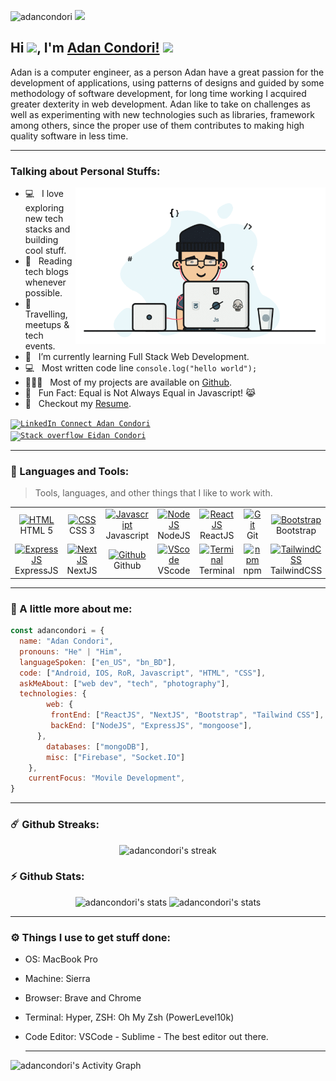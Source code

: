 <p align="left"><img src="https://komarev.com/ghpvc/?username=adancondori&label=Profile%20views&color=0e75b6&style=flat" alt="adancondori" /> <img src="https://media.giphy.com/media/mGcNjsfWAjY5AEZNw6/giphy.gif" width="50"> </p>

## Hi <img src="https://media.giphy.com/media/hvRJCLFzcasrR4ia7z/giphy.gif" width="22px">, I'm [Adan Condori!](https://github.com/adancondori/) <img src="https://media.giphy.com/media/WUlplcMpOCEmTGBtBW/giphy.gif" width="35">


Adan is a computer engineer, as a person Adan have a great passion for the development of applications, using patterns of designs and guided by some methodology of software development, for long time working I acquired greater dexterity in web development. Adan like to take on challenges as well as experimenting with new technologies such as libraries, framework among others, since the proper use of them contributes to making high quality software in less time.

---

### Talking about Personal Stuffs:

<img align="right" height="250" width="400" alt="Eidan Condori" src="img/developer.gif" />

- 💻 &nbsp; I love exploring new tech stacks and building cool stuff.
- 📰 &nbsp; Reading tech blogs whenever possible.
- 🍕 &nbsp; Travelling, meetups & tech events.
- 🚀 &nbsp; I’m currently learning Full Stack Web Development.
- :computer: &nbsp; Most written code line `console.log("hello world");`
- 👨🏻‍💻 &nbsp; Most of my projects are available on [Github](https://adancondori.github.io/).
- 👾 &nbsp; Fun Fact: Equal is Not Always Equal in Javascript! 😹
- 📝 &nbsp; Checkout my [Resume](https://adancondori.github.io/).

<p>

<code><a href="https://www.linkedin.com/in/adancondori/" rel="nofollow"><img src="https://camo.githubusercontent.com/30b1a9002c659b7b7be7d364099a12ca06d7bd1b/68747470733a2f2f696d672e736869656c64732e696f2f62616467652f2532302d436f6e6e6563742d626c61636b3f636f6c6f723d313431373141266c6162656c436f6c6f723d323132313231266c6f676f3d6c696e6b6564696e266c6f676f436f6c6f723d666666666666" alt="LinkedIn Connect Adan Condori" data-canonical-src="https://img.shields.io/badge/%20-Connect-black?color=14171A&amp;labelColor=212121&amp;logo=linkedin&amp;logoColor=ffffff" style="max-width:100%;"></a>
</code>
<code><a href="https://stackoverflow.com/users/5873203/adan-condori-c"><img src="https://camo.githubusercontent.com/6c16966ca2fde7c772c57526ea15bbd09f3ba71c/68747470733a2f2f696d672e736869656c64732e696f2f62616467652f2d537461636b2532304f766572666c6f772d3232323232323f7374796c653d666c61742d737175617265266c6f676f3d737461636b2d6f766572666c6f77266c6f676f436f6c6f723d7768697465266c696e6b3d68747470733a2f2f737461636b6f766572666c6f772e636f6d2f75736572732f373933383437312f72696661742d683f7461623d70726f66696c65" alt="Stack overflow Eidan Condori"></a></code>
</p>

---

### :dart: Languages and Tools:

> Tools, languages, and other things that I like to work with.

<table>
  <tr>
    <td align="center" width="96">
      <a href="#">
        <img src="https://upload.wikimedia.org/wikipedia/commons/6/61/HTML5_logo_and_wordmark.svg" width="48" height="48" alt="HTML" />
      </a>
      <br>HTML 5
    </td>
    <td align="center" width="96">
      <a href="#">
        <img src="https://upload.wikimedia.org/wikipedia/commons/d/d5/CSS3_logo_and_wordmark.svg" width="48" height="48" alt="CSS" />
      </a>
      <br>CSS 3
    </td>
    <td align="center" width="96">
      <a href="#">
        <img src="https://upload.wikimedia.org/wikipedia/commons/9/99/Unofficial_JavaScript_logo_2.svg" width="48" height="48" alt="Javascript" />
      </a>
      <br>Javascript
    </td>
    <td align="center" width="96">
      <a href="#">
        <img src="https://upload.wikimedia.org/wikipedia/commons/d/d9/Node.js_logo.svg" width="48" height="48" alt="NodeJS" />
      </a>
      <br>NodeJS
    </td>
    <td align="center" width="96">
      <a href="#">
        <img src="https://www.vectorlogo.zone/logos/reactjs/reactjs-icon.svg" width="48" height="48" alt="ReactJS" />
      </a>
      <br>ReactJS
    </td>
    <td align="center" width="96">
      <a href="#">
        <img src="https://upload.wikimedia.org/wikipedia/commons/e/e0/Git-logo.svg" width="48" height="48" alt="Git" />
      </a>
      <br>Git
    </td>
    <td align="center" width="96">
      <a href="#" >
        <img src="https://upload.wikimedia.org/wikipedia/commons/b/b2/Bootstrap_logo.svg" width="48" height="48" alt="Bootstrap" />
      </a>
      <br>Bootstrap
    </td>
    <td align="center" width="96">
      <a href="#">
        <img src="https://www.vectorlogo.zone/logos/getpostman/getpostman-icon.svg" width="48" height="48" alt="Postman" />
      </a>
      <br>Postman
    </td>
    <td align="center" width="96">
      <a href="#">
        <img src="https://www.vectorlogo.zone/logos/mongodb/mongodb-icon.svg" width="48" height="48" alt="MongoDB" />
      </a>
      <br>MongoDB
    </td>
  </tr>
  <tr>
    <td align="center" width="96"> 
      <a href="#" >
        <img src="https://www.vectorlogo.zone/logos/expressjs/expressjs-icon.svg" width="48" height="48" alt="ExpressJS" />
      </a>
      <br>ExpressJS
    </td>
    <td align="center" width="96">
      <a href="#" >
        <img src="https://upload.wikimedia.org/wikipedia/commons/8/8e/Nextjs-logo.svg" width="48" height="48" alt="NextJS" />
      </a>
      <br>NextJS
    </td>
    <td align="center"  width="96">
      <a href="#">
        <img src="https://github.githubassets.com/images/modules/logos_page/Octocat.png" width="48" height="48" alt="Github" />
      </a>
      <br>Github
    </td>
    <td align="center"  width="96">
      <a href="#">
        <img src="https://upload.wikimedia.org/wikipedia/commons/9/9a/Visual_Studio_Code_1.35_icon.svg" width="48" height="48" alt="VScode" />
      </a>
      <br>VScode
    </td>
    <td align="center" width="96">
      <a href="#">
        <img src="https://cdn.worldvectorlogo.com/logos/terminal-1.svg" width="48" height="48" alt="Terminal" />
      </a>
      <br>Terminal
    </td>
    <td align="center"  width="96">
      <a href="#">
        <img src="https://upload.wikimedia.org/wikipedia/commons/d/db/Npm-logo.svg" width="48" height="48" alt="npm" />
      </a>
      <br>npm
    </td>
    <td align="center" width="96">
      <a href="#" >
        <img src="https://www.vectorlogo.zone/logos/tailwindcss/tailwindcss-icon.svg" width="48" height="48" alt="TailwindCSS" />
      </a>
      <br>TailwindCSS
    </td>
    <td align="center" width="96">
      <a href="#" >
        <img src="https://upload.wikimedia.org/wikipedia/commons/3/35/Tux.svg" width="48" height="48" alt="Linux" />
      </a>
      <br>Linux
    </td>
    <td align="center" width="96">
      <a href="#" >
        <img src="https://upload.wikimedia.org/wikipedia/commons/a/af/Adobe_Photoshop_CC_icon.svg" width="48" height="48" alt="Photoshop" />
      </a>
      <br>Photoshop
    </td>
  </tr>
</table>

---

### :boy: A little more about me:

```javascript
const adancondori = {
  name: "Adan Condori",
  pronouns: "He" | "Him",
  languageSpoken: ["en_US", "bn_BD"],
  code: ["Android, IOS, RoR, Javascript", "HTML", "CSS"],
  askMeAbout: ["web dev", "tech", "photography"],
  technologies: {
        web: {
         frontEnd: ["ReactJS", "NextJS", "Bootstrap", "Tailwind CSS"],
         backEnd: ["NodeJS", "ExpressJS", "mongoose"],
      },
        databases: ["mongoDB"],
        misc: ["Firebase", "Socket.IO"]
    },
    currentFocus: "Movile Development",
}
```

---

### ☄️ Github Streaks:
<p align="center">
    <img alt="adancondori's streak" src="https://github-readme-streak-stats.herokuapp.com/?user=adancondori&theme=tokyonight&hide_border=true"/>
</p>

### ⚡ Github Stats:

<p align="center">
	<img src="https://github-readme-stats.vercel.app/api?username=adancondori&show_icons=true&hide_border=true&theme=tokyonight" alt="adancondori's stats" />
	<img src="https://github-readme-stats.vercel.app/api/top-langs?username=adancondori&show_icons=true&locale=en&layout=compact&theme=tokyonight&hide_border=true" alt="adancondori's stats"/>
</p>

---

### ⚙️ Things I use to get stuff done:
- OS: MacBook Pro
- Machine: Sierra
- Browser: Brave and Chrome
- Terminal: Hyper, ZSH: Oh My Zsh (PowerLevel10k)
- Code Editor: VSCode - Sublime - The best editor out there.


  
  ---
  
<p>
<img alt="adancondori's Activity Graph" src="https://activity-graph.herokuapp.com/graph?username=adancondori&bg_color=1F222E&color=F8D866&line=F85D7F&point=FFFFFF&hide_border=true" />
</p>
